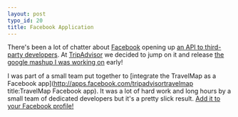 ```yaml
--- 
layout: post
typo_id: 20
title: Facebook Application
---
```

There's been a lot of chatter about [Facebook](http://facebook.com) opening up [an API to third-party developers](http://developers.facebook.com). At [TripAdvisor](http://www.tripadvisor.com) we decided to jump on it and release [the google mashup I was working on](http://www.tripadvisor.com/MemberProfile) early!

I was part of a small team put together to [integrate the TravelMap as a Facebook app](http://apps.facebook.com/tripadvisortravelmap title:TravelMap Facebook app). It was a lot of hard work and long hours by a small team of dedicated developers but it's a pretty slick result. [Add it to your Facebook profile!](http://apps.facebook.com/tripadvisortravelmap)
